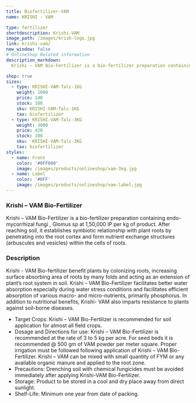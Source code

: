 ```yaml
---
title: Biofertilizer-VAM
name: KRISHI - VAM

type: fertilizer
shortdescription: Krishi-VAM
image_path: /images/krish-logo.jpg
link: krishi-vam/
new_window: false
# OnlineShop Related information
description_markdown:
  Krishi – VAM Bio-Fertilizer is a bio-fertilizer preparation containing endo-mycorrhizal fungi , Glomus sp at 1,50,000 IP per kg of product. After reaching soil, it establishes symbiotic relationship with plant roots by penetrating into the root cortex and form nutrient exchange structures (arbuscules and vesicles) within the cells of roots.

shop: true
sizes:
  - type: KRISHI-VAM-Talc-1KG
    weight: 1000
    price: 140 
    stock: 100
    sku: KRISHI-VAM-Talc-1KG
    tax: biofertilizer
  - type: KRISHI-VAM-Talc-3KG
    weight: 3000
    price: 420
    stock: 100
    sku:  KRISHI-VAM-Talc-3KG
    tax: biofertilizer
styles:
  - name: Front
    color: '#0FF000'
    image: /images/products/onlineshop/vam-3kg.jpg
  - name: Label
    color: '#0FF'
    image: /images/products/onlineshop/vam-label.jpg
---
```

###  Krishi – VAM Bio-Fertilizer
 Krishi – VAM Bio-Fertilizer is a bio-fertilizer preparation containing endo-mycorrhizal fungi , Glomus sp at 1,50,000 IP per kg of product. After reaching soil, it establishes symbiotic relationship with plant roots by penetrating into the root cortex and form nutrient exchange structures (arbuscules and vesicles) within the cells of roots.

### Description
Krishi - VAM Bio-fertilizer benefit plants by colonizing roots, increasing surface absorbing area of roots by many folds and acting as an extension of plant’s root system in soil. Krishi – VAM Bio-Fertilizer facilitates better water absorption especially during water stress conditions and facilitates efficient absorption of various macro- and micro-nutrients, primarily phosphorus. In addition to nutritional benefits, Krishi- VAM also imparts resistance to plants against soil-borne diseases.

- Target Crops: Krishi – VAM Bio-Fertilizer is recommended for soil application for almost all field crops.
- Dosage and Directions for use: Krishi – VAM Bio-Fertilizer is recommended at the rate of 3 to 5 kg per acre. For seed beds it is recommended @ 500 gm of VAM powder per meter square. Proper irrigation must be followed following application of Krishi – VAM Bio-Fertilizer. Krishi – VAM can be mixed with small quantity of FYM or any available organic manure and applied to the root zone.
- Precautions: Drenching soil with chemical fungicides must be avoided immediately after applying Krishi-VAM Bio-Fertilizer.
- Storage: Product to be stored in a cool and dry place away from direct sunlight.
- Shelf-Life: Minimum one year from date of packing.
